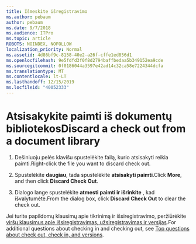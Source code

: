 ```yaml
---
title: Išmeskite išregistravimo
ms.author: pebaum
author: pebaum
ms.date: 9/7/2018
ms.audience: ITPro
ms.topic: article
ROBOTS: NOINDEX, NOFOLLOW
localization_priority: Normal
ms.assetid: 4d86bf9c-8158-40e2-a26f-cffe1ed856d1
ms.openlocfilehash: 9e5fdfd3f0f8d2794baffbedaa5b349152ea9cde
ms.sourcegitcommit: 0f0186044a3597e42ad14c32ca58e7224344dcfa
ms.translationtype: MT
ms.contentlocale: lt-LT
ms.lasthandoff: 12/15/2019
ms.locfileid: "40052333"
---
```

# <a name="discard-a-check-out-from-a-document-library"></a><span data-ttu-id="3ae37-102">Atsisakykite paimti iš dokumentų bibliotekos</span><span class="sxs-lookup"><span data-stu-id="3ae37-102">Discard a check out from a document library</span></span>

1. <span data-ttu-id="3ae37-103">Dešiniuoju pelės klavišu spustelėkite failą, kurio atsisakyti reikia paimti.</span><span class="sxs-lookup"><span data-stu-id="3ae37-103">Right-click the file you want to discard check out.</span></span>
    
2. <span data-ttu-id="3ae37-104">Spustelėkite **daugiau**, tada spustelėkite **atsisakyti paimti**.</span><span class="sxs-lookup"><span data-stu-id="3ae37-104">Click **More**, and then click **Discard Check Out**.</span></span> 
    
3. <span data-ttu-id="3ae37-105">Dialogo lange spustelėkite **atmesti paimti ir išrinkite** , kad išvalytumėte.</span><span class="sxs-lookup"><span data-stu-id="3ae37-105">From the dialog box, click **Discard Check Out** to clear the check out.</span></span> 
    
<span data-ttu-id="3ae37-106">Jei turite papildomų klausimų apie tikrinimą ir išsiregistravimo, peržiūrėkite [viršų klausimus apie išsiregistravimas, užsiregistravimas ir versijas](https://go.microsoft.com/fwlink/?linkid=2018786).</span><span class="sxs-lookup"><span data-stu-id="3ae37-106">For additional questions about checking in and checking out, see [Top questions about check out, check in, and versions](https://go.microsoft.com/fwlink/?linkid=2018786).</span></span>
  

